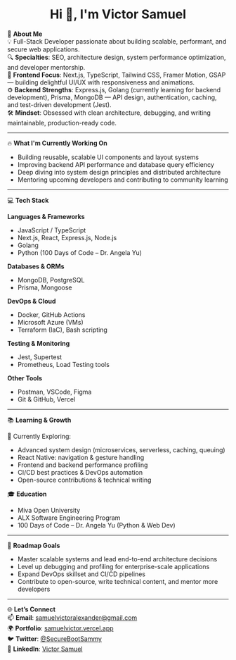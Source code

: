 <h1 align="center">Hi 👋, I'm Victor Samuel</h1>

🌟 **About Me**  
💡 Full-Stack Developer passionate about building scalable, performant, and secure web applications.  
🔍 **Specialties**: SEO, architecture design, system performance optimization, and developer mentorship.  
🎨 **Frontend Focus**: Next.js, TypeScript, Tailwind CSS, Framer Motion, GSAP — building delightful UI/UX with responsiveness and animations.  
⚙️ **Backend Strengths**: Express.js, Golang (currently learning for backend development), Prisma, MongoDB — API design, authentication, caching, and test-driven development (Jest).  
🛠️ **Mindset**: Obsessed with clean architecture, debugging, and writing maintainable, production-ready code.

---

🔥 **What I'm Currently Working On**  
- Building reusable, scalable UI components and layout systems  
- Improving backend API performance and database query efficiency  
- Deep diving into system design principles and distributed architecture  
- Mentoring upcoming developers and contributing to community learning  

---

💻 **Tech Stack**

**Languages & Frameworks**  
- JavaScript / TypeScript  
- Next.js, React, Express.js, Node.js  
- Golang  
- Python (100 Days of Code – Dr. Angela Yu)

**Databases & ORMs**  
- MongoDB, PostgreSQL  
- Prisma, Mongoose

**DevOps & Cloud**  
- Docker, GitHub Actions  
- Microsoft Azure (VMs)  
- Terraform (IaC), Bash scripting

**Testing & Monitoring**  
- Jest, Supertest  
- Prometheus, Load Testing tools

**Other Tools**  
- Postman, VSCode, Figma  
- Git & GitHub, Vercel  

---

📚 **Learning & Growth**

🌱 Currently Exploring:  
- Advanced system design (microservices, serverless, caching, queuing)  
- React Native: navigation & gesture handling  
- Frontend and backend performance profiling  
- CI/CD best practices & DevOps automation  
- Open-source contributions & technical writing  

🎓 **Education**  
- Miva Open University  
- ALX Software Engineering Program  
- 100 Days of Code – Dr. Angela Yu (Python & Web Dev)

---

🚀 **Roadmap Goals**
- Master scalable systems and lead end-to-end architecture decisions  
- Level up debugging and profiling for enterprise-scale applications  
- Expand DevOps skillset and CI/CD pipelines  
- Contribute to open-source, write technical content, and mentor more developers  

---

🌐 **Let’s Connect**  
📫 **Email**: [samuelvictoralexander@gmail.com](mailto:samuelvictoralexander@gmail.com)  
🌍 **Portfolio**: [samuelvictor.vercel.app](https://samuelvictor.vercel.app)  
🐦 **Twitter**: [@SecureBootSammy](https://twitter.com/SecureBootSammy)  
💼 **LinkedIn**: [Victor Samuel](https://www.linkedin.com/in/ediong-seyene-samuel-42a092220/)
